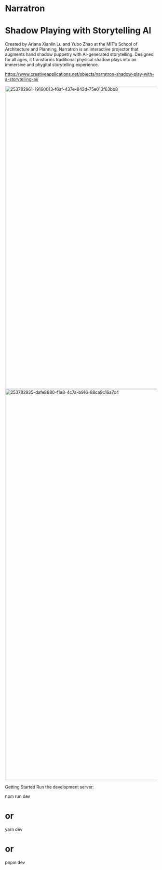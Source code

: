 # Narratron

# Shadow Playing with Storytelling AI

Created by Ariana Xianlin Lu and Yubo Zhao at the MIT’s School of Architecture and Planning, Narratron is an interactive projector that augments hand shadow puppetry with AI-generated storytelling. Designed for all ages, it transforms traditional physical shadow plays into an immersive and phygital storytelling experience.

https://www.creativeapplications.net/objects/narratron-shadow-play-with-a-storytelling-ai/

<img width="1600" height="1000" alt="253782961-19160013-f6af-437e-842d-75e013f63bb8" src="https://github.com/user-attachments/assets/91c32a67-bc5e-4edb-825d-93b7c95bac3b" />
<img width="1934" height="1290" alt="253782935-dafe8880-f1a8-4c7a-b916-88ca9c16a7c4" src="https://github.com/user-attachments/assets/622c9188-a433-432b-826b-17ff13a70be1" />


Getting Started
Run the development server:

npm run dev
# or
yarn dev
# or
pnpm dev
